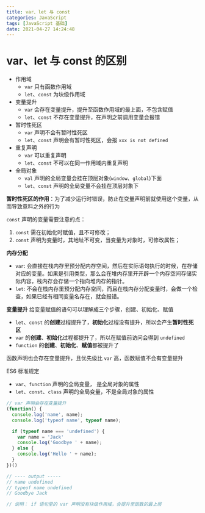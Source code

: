 ```yaml
---
title: var、let 与 const
categories: JavaScript
tags: [JavaScript 基础]
date: 2021-04-27 14:24:48
---
```



# var、let 与 const 的区别

* 作用域
  * `var` 只有函数作用域
  * `let`、`const` 为块级作用域
* 变量提升
  *  `var` 会存在变量提升，提升至函数作用域的最上面，不包含赋值 
  *  `let`、`const` 不存在变量提升，在声明之前调用变量会报错
* 暂时性死区
  * `var` 声明不会有暂时性死区
  * `let`、`const` 声明会有暂时性死区，会报 `xxx is not defined`
* 重复声明
  * `var` 可以重复声明
  * `let`、`const` 不可以在同一作用域内重复声明
* 全局对象
  * `val` 声明的全局变量会挂在顶层对象(`window`、`global`)下面
  * `let`、`const` 声明的全局变量不会挂在顶层对象下

**暂时性死区的作用**：为了减少运行时错误，防止在变量声明前就使用这个变量，从而导致意料之外的行为

`const` 声明的变量需要注意的点：
1. `const` 需在初始化时赋值，且不可修改；
2. `const` 声明为变量时，其地址不可变，当变量为对象时，可修改属性；

**内存分配**

* `var`: 会直接在栈内存里预分配内存空间，然后在实际语句执行的时候，在存储对应的变量。如果是引用类型，那么会在堆内存里开开辟一个内存空间存储实际内容，栈内存会存储一个指向堆内存的指针。
* `let`: 不会在栈内存里预分配内存空间，而且在栈内存分配变量时，会做一个检查，如果已经有相同变量名存在，就会报错。

**变量提升**
给变量赋值的语句可以理解成三个步骤，创建、初始化、赋值

* `let`、`const` 的**创建**过程提升了，**初始化**过程没有提升，所以会产生**暂时性死区**
* `var` 的**创建**、**初始化**过程都提升了，所以在赋值前访问会得到 `undefined`
* `function` 的**创建**、**初始化**、**赋值**都被提升了

函数声明也会存在变量提升，且优先级比 `var` 高，函数赋值不会有变量提升

ES6 标准规定
* `var`、`function` 声明的全局变量， 是全局对象的属性
* `let`、`const`、`class` 声明的全局变量，不是全局对象的属性

```js
// var 声明会存在变量提升
(function() {
  console.log('name', name);
  console.log('typeof name', typeof name);

  if (typeof name === 'undefined') {
    var name = 'Jack'
    console.log('Goodbye ' + name);
  } else {
    console.log('Hello ' + name);
  }
})()

// ---- output -----
// name undefined
// typeof name undefined
// Goodbye Jack

// 说明： if 语句里的 var 声明没有块级作用域，会提升至函数的最上层
```